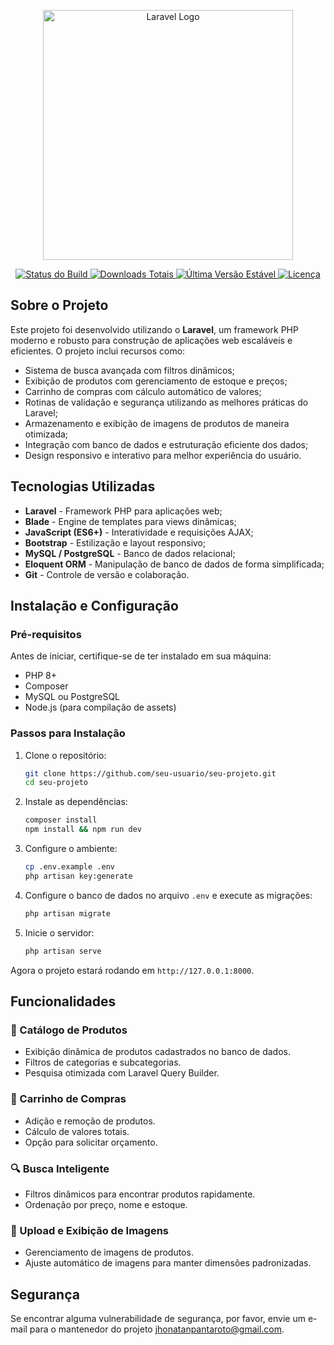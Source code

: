 <p align="center"><a href="https://laravel.com" target="_blank"><img src="https://raw.githubusercontent.com/laravel/art/master/logo-lockup/5%20SVG/2%20CMYK/1%20Full%20Color/laravel-logolockup-cmyk-red.svg" width="400" alt="Laravel Logo"></a></p>

<p align="center">
    <a href="https://github.com/laravel/framework/actions">
        <img src="https://github.com/laravel/framework/workflows/tests/badge.svg" alt="Status do Build">
    </a>
    <a href="https://packagist.org/packages/laravel/framework">
        <img src="https://img.shields.io/packagist/dt/laravel/framework" alt="Downloads Totais">
    </a>
    <a href="https://packagist.org/packages/laravel/framework">
        <img src="https://img.shields.io/packagist/v/laravel/framework" alt="Última Versão Estável">
    </a>
    <a href="https://packagist.org/packages/laravel/framework">
        <img src="https://img.shields.io/packagist/l/laravel/framework" alt="Licença">
    </a>
</p>

## Sobre o Projeto

Este projeto foi desenvolvido utilizando o **Laravel**, um framework PHP moderno e robusto para construção de aplicações web escaláveis e eficientes. O projeto inclui recursos como:

- Sistema de busca avançada com filtros dinâmicos;
- Exibição de produtos com gerenciamento de estoque e preços;
- Carrinho de compras com cálculo automático de valores;
- Rotinas de validação e segurança utilizando as melhores práticas do Laravel;
- Armazenamento e exibição de imagens de produtos de maneira otimizada;
- Integração com banco de dados e estruturação eficiente dos dados;
- Design responsivo e interativo para melhor experiência do usuário.

## Tecnologias Utilizadas

- **Laravel** - Framework PHP para aplicações web;
- **Blade** - Engine de templates para views dinâmicas;
- **JavaScript (ES6+)** - Interatividade e requisições AJAX;
- **Bootstrap** - Estilização e layout responsivo;
- **MySQL / PostgreSQL** - Banco de dados relacional;
- **Eloquent ORM** - Manipulação de banco de dados de forma simplificada;
- **Git** - Controle de versão e colaboração.

## Instalação e Configuração

### Pré-requisitos
Antes de iniciar, certifique-se de ter instalado em sua máquina:
- PHP 8+
- Composer
- MySQL ou PostgreSQL
- Node.js (para compilação de assets)

### Passos para Instalação
1. Clone o repositório:
   ```bash
   git clone https://github.com/seu-usuario/seu-projeto.git
   cd seu-projeto
   ```

2. Instale as dependências:
   ```bash
   composer install
   npm install && npm run dev
   ```

3. Configure o ambiente:
   ```bash
   cp .env.example .env
   php artisan key:generate
   ```

4. Configure o banco de dados no arquivo `.env` e execute as migrações:
   ```bash
   php artisan migrate
   ```

5. Inicie o servidor:
   ```bash
   php artisan serve
   ```

Agora o projeto estará rodando em `http://127.0.0.1:8000`.

## Funcionalidades

### 📌 Catálogo de Produtos
- Exibição dinâmica de produtos cadastrados no banco de dados.
- Filtros de categorias e subcategorias.
- Pesquisa otimizada com Laravel Query Builder.

### 🛒 Carrinho de Compras
- Adição e remoção de produtos.
- Cálculo de valores totais.
- Opção para solicitar orçamento.

### 🔍 Busca Inteligente
- Filtros dinâmicos para encontrar produtos rapidamente.
- Ordenação por preço, nome e estoque.

### 📸 Upload e Exibição de Imagens
- Gerenciamento de imagens de produtos.
- Ajuste automático de imagens para manter dimensões padronizadas.


## Segurança
Se encontrar alguma vulnerabilidade de segurança, por favor, envie um e-mail para o mantenedor do projeto jhonatanpantaroto@gmail.com.


